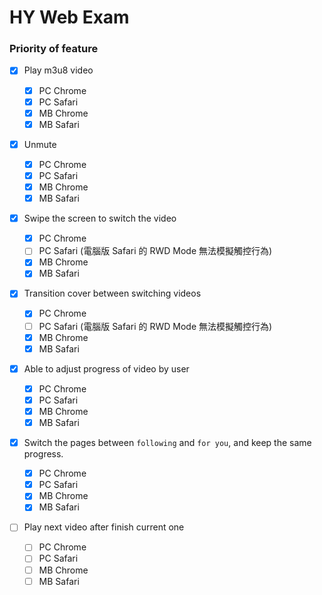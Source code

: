 # HY Web Exam

### Priority of feature

- [x] Play m3u8 video

  - [x] PC Chrome
  - [x] PC Safari
  - [x] MB Chrome
  - [x] MB Safari

- [x] Unmute

  - [x] PC Chrome
  - [x] PC Safari
  - [x] MB Chrome
  - [x] MB Safari

- [x] Swipe the screen to switch the video

  - [x] PC Chrome
  - [ ] PC Safari (電腦版 Safari 的 RWD Mode 無法模擬觸控行為)
  - [x] MB Chrome
  - [x] MB Safari

- [x] Transition cover between switching videos

  - [x] PC Chrome
  - [ ] PC Safari (電腦版 Safari 的 RWD Mode 無法模擬觸控行為)
  - [x] MB Chrome
  - [x] MB Safari

- [x] Able to adjust progress of video by user

  - [x] PC Chrome
  - [x] PC Safari
  - [x] MB Chrome
  - [x] MB Safari

- [x] Switch the pages between `following` and `for you`, and keep the same progress.

  - [x] PC Chrome
  - [x] PC Safari
  - [x] MB Chrome
  - [x] MB Safari

- [ ] Play next video after finish current one
  - [ ] PC Chrome
  - [ ] PC Safari
  - [ ] MB Chrome
  - [ ] MB Safari
